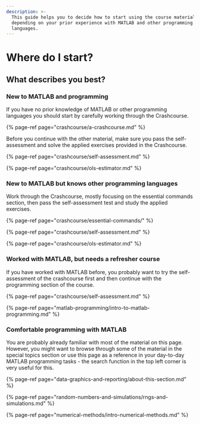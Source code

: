 ```yaml
---
description: >-
  This guide helps you to decide how to start using the course material
  depending on your prior experience with MATLAB and other programming
  languages.
---
```


# Where do I start?

## What describes you best?

### New to MATLAB and programming

If you have no prior knowledge of MATLAB or other programming languages you should start by carefully working through the Crashcourse.

{% page-ref page="crashcourse/a-crashcourse.md" %}

Before you continue with the other material, make sure you pass the self-assessment and solve the applied exercises provided in the Crashcourse.

{% page-ref page="crashcourse/self-assessment.md" %}

{% page-ref page="crashcourse/ols-estimator.md" %}

### New to MATLAB but knows other programming languages

Work through the Crashcourse, mostly focusing on the essential commands section, then pass the self-assessment test and study the applied exercises.

{% page-ref page="crashcourse/essential-commands/" %}

{% page-ref page="crashcourse/self-assessment.md" %}

{% page-ref page="crashcourse/ols-estimator.md" %}

### Worked with MATLAB, but needs a refresher course

If you have worked with MATLAB before, you probably want to try the self-assessment of the crashcourse first and then continue with the programming section of the course.

{% page-ref page="crashcourse/self-assessment.md" %}

{% page-ref page="matlab-programming/intro-to-matlab-programming.md" %}

### Comfortable programming with MATLAB

You are probably already familiar with most of the material on this page. However, you might want to browse through some of the material in the special topics section or use this page  as a reference in your day-to-day MATLAB programming tasks - the search function in the top left corner is very useful for this.

{% page-ref page="data-graphics-and-reporting/about-this-section.md" %}

{% page-ref page="random-numbers-and-simulations/rngs-and-simulations.md" %}

{% page-ref page="numerical-methods/intro-numerical-methods.md" %}


